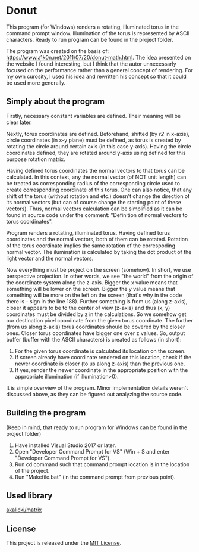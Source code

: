 # Donut

This program (for Windows) renders a rotating, illuminated torus in the command prompt window. Illumination of the torus is represented by ASCII characters. Ready to run program can be found in the project folder.

The program was created on the basis of: https://www.a1k0n.net/2011/07/20/donut-math.html. The idea presented on the website I found interesting, but I think that the autor unnecessarly focused on the performance rather than a general concept of rendering. For my own curosity, I used his idea and rewritten his concept so that it could be used more generally.

## Simply about the program

Firstly, necessary constant variables are defined. Their meaning will be clear later.

Nextly, torus coordinates are defined. Beforehand, shifted (by *r2* in x-axis), circle coordinates (in x-y plane) must be defined, as torus is created by rotating the circle around certain axis (in this case y-axis). Having the circle coordinates defined, they are rotated around y-axis using defined for this purpose rotation matrix.

Having defined torus coordinates the normal vectors to that torus can be calculated. In this context, any the normal vector (of NOT unit length) can be treated as corresponding radius of the corresponding circle used to create corresponding coordinate of this torus. One can also notice, that any shift of the torus (without rotation and etc.) doesn't change the direction of its normal vectors (but can of course change the starting point of these vectors). Thus, normal vectors calculation can be simplified as it can be found in source code under the comment: "Definition of normal vectors to torus coordinates".

Program renders a rotating, illuminated torus. Having defined torus coordinates and the normal vectors, both of them can be rotated. Rotation of the torus coordinate implies the same rotation of the correspoding normal vector. The ilumination is calculated by taking the dot product of the light vector and the normal vectors.

Now everything must be project on the screen (somehow). In short, we use perspective projection. In other words, we see "the world" from the origin of the coordinate system along the z-axis. Bigger the x value means that something will be lower on the screen. Bigger the y value means that something will be more on the left on the screen (that's why in the code there is - sign in the line 188). Further something is from us (along z-axis), closer it appears to be to the center of view (z-axis) and thus (x, y) coordinates must be divided by z in the calculations. So we somehow get our destination pixel coordinate from the given torus coordinate. The further (from us along z-axis) torus coordinates should be covered by the closer ones. Closer torus coordinates have bigger one over z values. So, output buffer (buffer with the ASCII characters) is created as follows (in short):

1. For the given torus coordinate is calculated its location on the screen.
2. If screen already have coordinate rendered on this location, check if the newer coordinate is closer (to us along z-axis) than the previous one.
3. If yes, render the newer coordinate in the appropriate position with the appropriate illumination (if illumination>0).

It is simple overview of the program. Minor implementation details weren't discussed above, as they can be figured out analyzing the source code.

## Building the program

(Keep in mind, that ready to run program for Windows can be found in the project folder)

1. Have installed Visual Studio 2017 or later.
2. Open "Developer Command Prompt for VS" (Win + S and enter "Developer Command Prompt for VS").
3. Run cd command such that command prompt location is in the location of the project.
4. Run "Makefile.bat" (in the command prompt from previous point).

## Used library

[akalicki/matrix](https://github.com/akalicki/matrix)

## License

This project is released under the [MIT License](https://github.com/WylosowanyNick/SmallerProjects/blob/main/LICENSE).